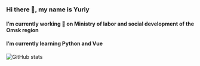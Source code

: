 ### Hi there 👋, my name is Yuriy
#### I’m currently working 🔭 on Ministry of labor and social development of the Omsk region
#### I’m currently learning Python and Vue
![GitHub stats](https://github-readme-stats.vercel.app/api?username=joinc&show_icons=true)  

<!--
**joinc/joinc** is a ✨ _special_ ✨ repository because its `README.md` (this file) appears on your GitHub profile.

Here are some ideas to get you started:

- 🔭 I’m currently working on ...
- 🌱 I’m currently learning ...
- 👯 I’m looking to collaborate on ...
- 🤔 I’m looking for help with ...
- 💬 Ask me about ...
- 📫 How to reach me: ...
- 😄 Pronouns: ...
- ⚡ Fun fact: ...
-->
